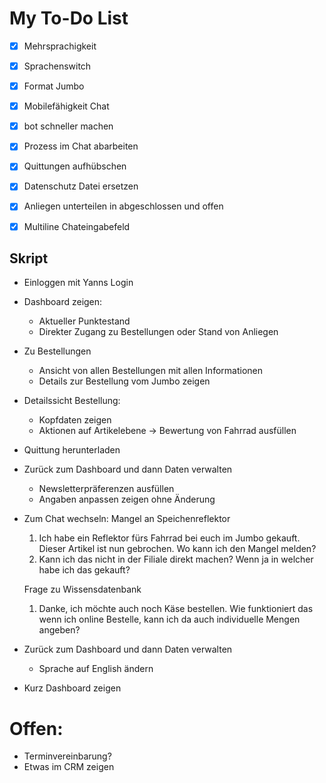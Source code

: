 # My To-Do List

- [x] Mehrsprachigkeit
- [x] Sprachenswitch
- [x] Format Jumbo
- [x] Mobilefähigkeit Chat
- [x] bot schneller machen
- [x] Prozess im Chat abarbeiten
- [x] Quittungen aufhübschen
- [x] Datenschutz Datei ersetzen
- [x] Anliegen unterteilen in abgeschlossen und offen
- [x] Multiline Chateingabefeld



## Skript
- Einloggen mit Yanns Login
- Dashboard zeigen:
    - Aktueller Punktestand
    - Direkter Zugang zu Bestellungen oder Stand von Anliegen
- Zu Bestellungen
    - Ansicht von allen Bestellungen mit allen Informationen
    - Details zur Bestellung vom Jumbo zeigen
- Detailssicht Bestellung:
    - Kopfdaten zeigen
    - Aktionen auf Artikelebene -> Bewertung von Fahrrad ausfüllen
- Quittung herunterladen
- Zurück zum Dashboard und dann Daten verwalten
    - Newsletterpräferenzen ausfüllen
    - Angaben anpassen zeigen ohne Änderung
- Zum Chat wechseln:
    Mangel an Speichenreflektor
    1) Ich habe ein Reflektor fürs Fahrrad bei euch im Jumbo gekauft. Dieser Artikel ist nun gebrochen. Wo kann ich den Mangel melden?
    2) Kann ich das nicht in der Filiale direkt machen? Wenn ja in welcher habe ich das gekauft?

    Frage zu Wissensdatenbank
    1) Danke, ich möchte auch noch Käse bestellen. Wie funktioniert das wenn ich online Bestelle, kann ich da auch individuelle Mengen angeben?

- Zurück zum Dashboard und dann Daten verwalten
    - Sprache auf English ändern
- Kurz Dashboard zeigen


# Offen:
- Terminvereinbarung?
- Etwas im CRM zeigen


